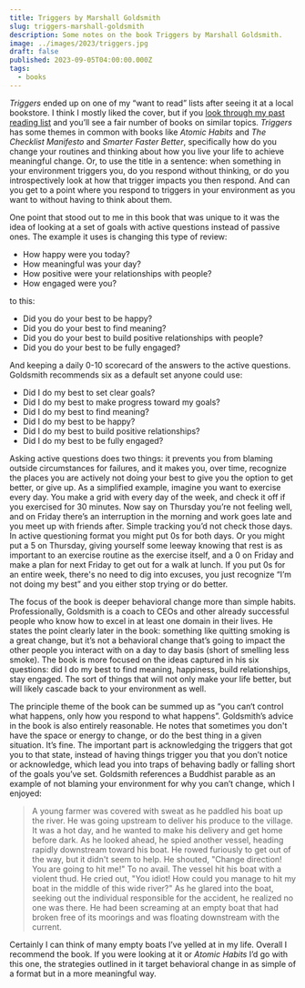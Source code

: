 ```yaml
---
title: Triggers by Marshall Goldsmith
slug: triggers-marshall-goldsmith
description: Some notes on the book Triggers by Marshall Goldsmith.
image: ../images/2023/triggers.jpg
draft: false
published: 2023-09-05T04:00:00.000Z
tags:
  - books
---
```


*Triggers* ended up on one of my “want to read” lists after seeing it at a local bookstore. I think I mostly liked the cover, but if you [look through my past reading list](https://www.builtwith.coffee/books) and you’ll see a fair number of books on similar topics. *Triggers* has some themes in common with books like *Atomic Habits* and *The Checklist Manifesto* and *Smarter Faster Better*, specifically how do you change your routines and thinking about how you live your life to achieve meaningful change. Or, to use the title in a sentence: when something in your environment triggers you, do you respond without thinking, or do you introspectively look at how that trigger impacts you then respond. And can you get to a point where you respond to triggers in your environment as you want to without having to think about them.

One point that stood out to me in this book that was unique to it was the idea of looking at a set of goals with active questions instead of passive ones. The example it uses is changing this type of review:

* How happy were you today?
* How meaningful was your day?
* How positive were your relationships with people?
* How engaged were you?

to this:

* Did you do your best to be happy?
* Did you do your best to find meaning?
* Did you do your best to build positive relationships with people?
* Did you do your best to be fully engaged?

And keeping a daily 0-10 scorecard of the answers to the active questions. Goldsmith recommends six as a default set anyone could use:

* Did I do my best to set clear goals?
* Did I do my best to make progress toward my goals?
* Did I do my best to find meaning?
* Did I do my best to be happy?
* Did I do my best to build positive relationships?
* Did I do my best to be fully engaged?

Asking active questions does two things: it prevents you from blaming outside circumstances for failures, and it makes you, over time, recognize the places you are actively not doing your best to give you the option to get better, or give up. As a simplified example, imagine you want to exercise every day. You make a grid with every day of the week, and check it off if you exercised for 30 minutes. Now say on Thursday you’re not feeling well, and on Friday there’s an interruption in the morning and work goes late and you meet up with friends after. Simple tracking you’d not check those days. In active questioning format you might put 0s for both days. Or you might put a 5 on Thursday, giving yourself some leeway knowing that rest is as important to an exercise routine as the exercise itself, and a 0 on Friday and make a plan for next Friday to get out for a walk at lunch. If you put 0s for an entire week, there's no need to dig into excuses, you just recognize “I’m not doing my best” and you either stop trying or do better.

The focus of the book is deeper behavioral change more than simple habits. Professionally, Goldsmith is a coach to CEOs and other already successful people who know how to excel in at least one domain in their lives. He states the point clearly later in the book: something like quitting smoking is a great change, but it’s not a behavioral change that’s going to impact the other people you interact with on a day to day basis (short of smelling less smoke). The book is more focused on the ideas captured in his six questions: did I do my best to find meaning, happiness, build relationships, stay engaged. The sort of things that will not only make your life better, but will likely cascade back to your environment as well.

The principle theme of the book can be summed up as “you can‘t control what happens, only how you respond to what happens”.  Goldsmith’s advice in the book is also entirely reasonable. He notes that sometimes you don't have the space or energy to change, or do the best thing in a given situation. It’s fine. The important part is acknowledging the triggers that got you to that state, instead of having things trigger you that you don’t notice or acknowledge, which lead you into traps of behaving badly or falling short of the goals you’ve set. Goldsmith references a Buddhist parable as an example of not blaming your environment for why you can’t change, which I enjoyed:

> A young farmer was covered with sweat as he paddled his boat up the river. He was going upstream to deliver his produce to the village. It was a hot day, and he wanted to make his delivery and get home before dark. As he looked ahead, he spied another vessel, heading rapidly downstream toward his boat. He rowed furiously to get out of the way, but it didn't seem to help.
> He shouted, "Change direction! You are going to hit me!" To no avail. The vessel hit his boat with a violent thud. He cried out, "You idiot! How could you manage to hit my boat in the middle of this wide river?" As he glared into the boat, seeking out the individual responsible for the accident, he realized no one was there. He had been screaming at an empty boat that had broken free of its moorings and was floating downstream with the current.

Certainly I can think of many empty boats I’ve yelled at in my life. Overall I recommend the book. If you were looking at it or *Atomic Habits* I’d go with this one, the strategies outlined in it target behavioral change in as simple of a format but in a more meaningful way.
